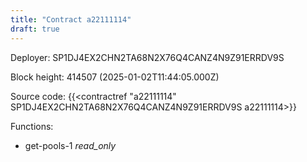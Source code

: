 ```yaml
---
title: "Contract a22111114"
draft: true
---
```

Deployer: SP1DJ4EX2CHN2TA68N2X76Q4CANZ4N9Z91ERRDV9S


 



Block height: 414507 (2025-01-02T11:44:05.000Z)

Source code: {{<contractref "a22111114" SP1DJ4EX2CHN2TA68N2X76Q4CANZ4N9Z91ERRDV9S a22111114>}}

Functions:

* get-pools-1 _read_only_

